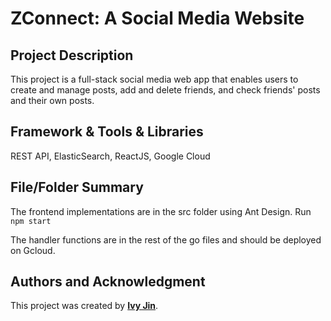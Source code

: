 # **ZConnect: A Social Media Website**

## **Project Description**

This project is a full-stack social media web app that enables users to create and manage posts, add and delete friends, and check friends' posts and their own posts. 

## **Framework & Tools & Libraries**

REST API, ElasticSearch, ReactJS, Google Cloud

## **File/Folder Summary**

The frontend implementations are in the src folder using Ant Design. Run `npm start`

The handler functions are in the rest of the go files and should be deployed on Gcloud.

## **Authors and Acknowledgment**

This project was created by **[Ivy Jin](https://github.com/IvyKim2023)**.

